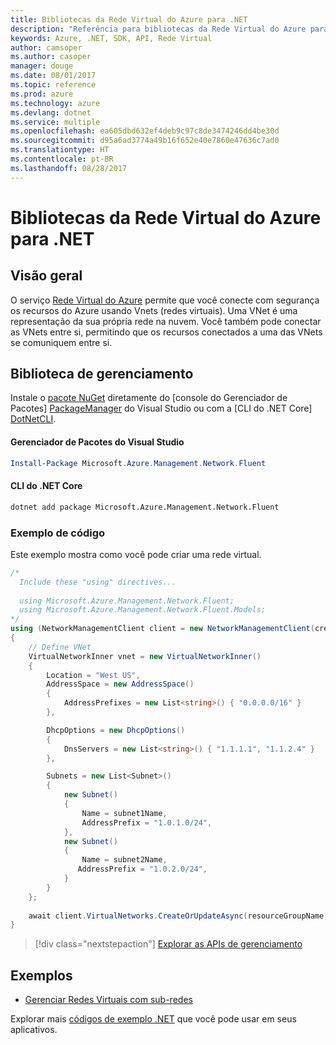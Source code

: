 ```yaml
---
title: Bibliotecas da Rede Virtual do Azure para .NET
description: "Referência para bibliotecas da Rede Virtual do Azure para .NET"
keywords: Azure, .NET, SDK, API, Rede Virtual
author: camsoper
ms.author: casoper
manager: douge
ms.date: 08/01/2017
ms.topic: reference
ms.prod: azure
ms.technology: azure
ms.devlang: dotnet
ms.service: multiple
ms.openlocfilehash: ea605dbd632ef4deb9c97c8de3474246dd4be30d
ms.sourcegitcommit: d95a6ad3774a49b16f652e40e7860e47636c7ad0
ms.translationtype: HT
ms.contentlocale: pt-BR
ms.lasthandoff: 08/28/2017
---
```

# <a name="azure-virtual-network-libraries-for-net"></a>Bibliotecas da Rede Virtual do Azure para .NET

## <a name="overview"></a>Visão geral
O serviço [Rede Virtual do Azure](/azure/virtual-network/virtual-networks-overview) permite que você conecte com segurança os recursos do Azure usando Vnets (redes virtuais). Uma VNet é uma representação da sua própria rede na nuvem. Você também pode conectar as VNets entre si, permitindo que os recursos conectados a uma das VNets se comuniquem entre si. 

## <a name="management-library"></a>Biblioteca de gerenciamento

Instale o [pacote NuGet](https://www.nuget.org/packages/Microsoft.Azure.Management.Network.Fluent) diretamente do [console do Gerenciador de Pacotes] [ PackageManager] do Visual Studio ou com a [CLI do .NET Core] [DotNetCLI].

#### <a name="visual-studio-package-manager"></a>Gerenciador de Pacotes do Visual Studio

```powershell
Install-Package Microsoft.Azure.Management.Network.Fluent
```

#### <a name="net-core-cli"></a>CLI do .NET Core

```bash
dotnet add package Microsoft.Azure.Management.Network.Fluent
```

### <a name="code-example"></a>Exemplo de código
Este exemplo mostra como você pode criar uma rede virtual.

```csharp
/* 
  Include these "using" directives...
  
  using Microsoft.Azure.Management.Network.Fluent;
  using Microsoft.Azure.Management.Network.Fluent.Models;
*/
using (NetworkManagementClient client = new NetworkManagementClient(credentials))
{
    // Define VNet
    VirtualNetworkInner vnet = new VirtualNetworkInner()
    {
        Location = "West US",
        AddressSpace = new AddressSpace()
        {
            AddressPrefixes = new List<string>() { "0.0.0.0/16" }
        },

        DhcpOptions = new DhcpOptions()
        {
            DnsServers = new List<string>() { "1.1.1.1", "1.1.2.4" }
        },

        Subnets = new List<Subnet>()
        {
            new Subnet()
            {
                Name = subnet1Name,
                AddressPrefix = "1.0.1.0/24",
            },
            new Subnet()
            {
                Name = subnet2Name,
               AddressPrefix = "1.0.2.0/24",
            }
        }
    };
    
    await client.VirtualNetworks.CreateOrUpdateAsync(resourceGroupName, vNetName, vnet);
}

```

> [!div class="nextstepaction"]
> [Explorar as APIs de gerenciamento](/dotnet/api/overview/azure/network/management)

## <a name="samples"></a>Exemplos
- [Gerenciar Redes Virtuais com sub-redes](https://github.com/Azure-Samples/network-dotnet-manage-virtual-network)

Explorar mais [códigos de exemplo .NET](https://azure.microsoft.com/resources/samples/?platform=dotnet) que você pode usar em seus aplicativos.


[PackageManager]: https://docs.microsoft.com/nuget/tools/package-manager-console 
[DotNetCLI]: https://docs.microsoft.com/dotnet/core/tools/dotnet-add-package 

